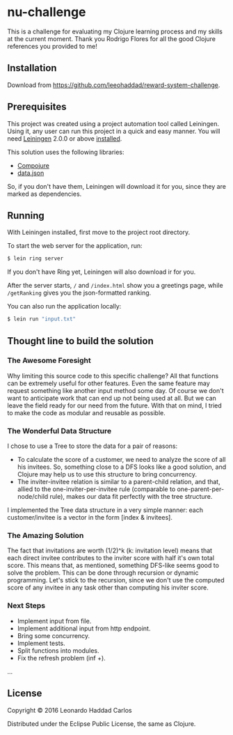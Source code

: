 # nu-challenge

This is a challenge for evaluating my Clojure learning process and my skills at the current moment.
Thank you Rodrigo Flores for all the good Clojure references you provided to me!

## Installation

Download from https://github.com/leeohaddad/reward-system-challenge.

## Prerequisites

This project was created using a project automation tool called Leiningen.
Using it, any user can run this project in a quick and easy manner.
You will need [Leiningen][] 2.0.0 or above [installed][leiningen-download].

This solution uses the following libraries:

- [Compojure][http-endpoints-lib]
- [data.json][json-lib]

So, if you don't have them, Leiningen will download it for you, since they are marked as dependencies.

## Running

With Leiningen installed, first move to the project root directory.

To start the web server for the application, run:

```sh
$ lein ring server
```

If you don't have Ring yet, Leiningen will also download ir for you.

After the server starts, `/` and `/index.html` show you a greetings page, while `/getRanking` gives you the json-formatted ranking.

You can also run the application locally:

```sh
$ lein run "input.txt"
```

## Thought line to build the solution

### The Awesome Foresight

Why limiting this source code to this specific challenge? All that functions can be extremely useful for other features.
Even the same feature may request something like another input method some day.
Of course we don't want to anticipate work that can end up not being used at all. But we can leave the field ready for our need from the future.
With that on mind, I tried to make the code as modular and reusable as possible.

### The Wonderful Data Structure

I chose to use a Tree to store the data for a pair of reasons:

 - To calculate the score of a customer, we need to analyze the score of all his invitees. So, something close to a DFS looks like a good solution, and Clojure may help us to use this structure to bring concurrency.
 - The inviter-invitee relation is similar to a parent-child relation, and that, allied to the one-inviter-per-invitee rule (comparable to one-parent-per-node/child rule), makes our data fit perfectly with the tree structure.

I implemented the Tree data structure in a very simple manner: each customer/invitee is a vector in the form [index & invitees].

### The Amazing Solution

The fact that invitations are worth (1/2)^k (k: invitation level) means that each direct invitee contributes to the inviter score with half it's own total score.
This means that, as mentioned, something DFS-like seems good to solve the problem.
This can be done through recursion or dynamic programming. Let's stick to the recursion, since we don't use the computed score of any invitee in any task other than computing his inviter score. 

### Next Steps

 - Implement input from file.
 - Implement additional input from http endpoint.
 - Bring some concurrency.
 - Implement tests.
 - Split functions into modules.
 - Fix the refresh problem (inf +).

...

## License

Copyright © 2016 Leonardo Haddad Carlos

Distributed under the Eclipse Public License, the same as Clojure.

[//]: # (These are reference links used in the body of this note and get stripped out when the markdown processor does its job. There is no need to format nicely because it shouldn't be seen. Thanks SO - http://stackoverflow.com/questions/4823468/store-comments-in-markdown-syntax)

   [leiningen-download]: <http://leiningen.org/>
   [leiningen]: <https://github.com/technomancy/leiningen>
   [http-endpoints-lib]: <https://github.com/weavejester/compojure>
   [json-lib]: <https://github.com/clojure/data.json>